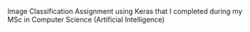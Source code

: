 Image Classification Assignment using Keras that I completed during my MSc in Computer Science (Artificial Intelligence)
